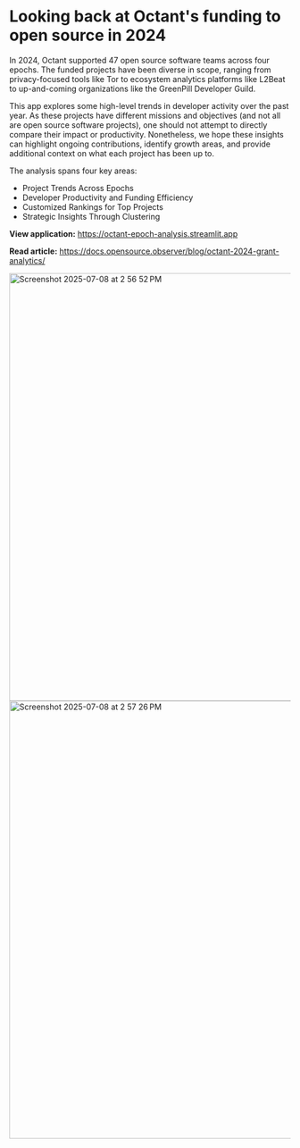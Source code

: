 # Looking back at Octant's funding to open source in 2024
In 2024, Octant supported 47 open source software teams across four epochs. The funded projects have been diverse in scope, ranging from privacy-focused tools like Tor to ecosystem analytics platforms like L2Beat to up-and-coming organizations like the GreenPill Developer Guild.

This app explores some high-level trends in developer activity over the past year. As these projects have different missions and objectives (and not all are open source software projects), one should not attempt to directly compare their impact or productivity. Nonetheless, we hope these insights can highlight ongoing contributions, identify growth areas, and provide additional context on what each project has been up to.

The analysis spans four key areas:
- Project Trends Across Epochs
- Developer Productivity and Funding Efficiency
- Customized Rankings for Top Projects
- Strategic Insights Through Clustering

**View application:** https://octant-epoch-analysis.streamlit.app

**Read article:** https://docs.opensource.observer/blog/octant-2024-grant-analytics/

<img width="766" alt="Screenshot 2025-07-08 at 2 56 52 PM" src="https://github.com/user-attachments/assets/50b102a0-d8c5-4ff4-b7e6-33f009cb81fa" />

<img width="784" alt="Screenshot 2025-07-08 at 2 57 26 PM" src="https://github.com/user-attachments/assets/3593379b-a6f2-45f8-969d-83c1efd4d1ad" />
